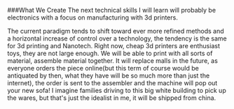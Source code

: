 ###What We Create
The next technical skills I will learn will probably be electronics with a focus on manufacturing with 3d printers.

The current paradigm tends to shift toward ever more refined methods and a horizontal increase of control over a technology, the tendency is the same for 3d printing and Nanotech. Right now, cheap 3d printers are enthusiast toys, they are not large enough. We will be able to print with all sorts of material, assemble material together. It will replace malls in the future, as everyone orders the piece online(but this term of course would be antiquated by then, what they have will be so much more than just the internet), the order is sent to the assembler and the machine will pop out your new sofa! I imagine families driving to this big white building to pick up the wares, but that's just the idealist in me, it will be shipped from china.
